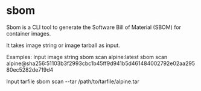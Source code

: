 # sbom
Sbom is a CLI tool to generate the Software Bill of Material (SBOM)  for container images.

It takes image string or image tarball as input.

Examples:
  Input image string
	sbom scan alpine:latest
	sbom scan alpine@sha256:51103b3f2993cbc1b45ff9d941b5d461484002792e02aa29580ec5282de719d4

  Input tarfile
	sbom scan --tar /path/to/tarfile/alpine.tar
